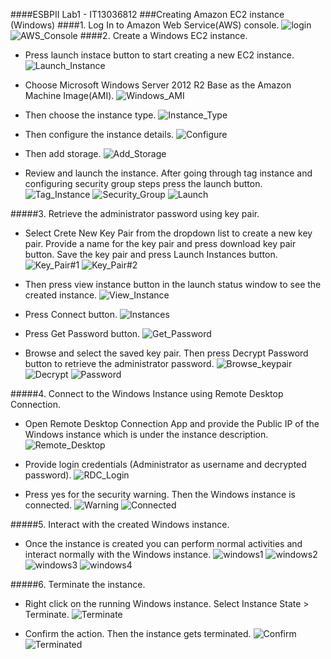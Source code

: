 ####ESBPII Lab1 - IT13036812
###Creating Amazon EC2 instance (Windows)
####1. Log In to Amazon Web Service(AWS) console.
![login](http://i.imgur.com/BEAfHwa.png)
![AWS_Console](http://i.imgur.com/Pm55f3h.png)
####2. Create a Windows EC2 instance.
* Press launch instace button to start creating a new EC2 instance.
![Launch_Instance](http://i.imgur.com/Z4Xap5u.png)

* Choose Microsoft Windows Server 2012 R2 Base as the Amazon Machine Image(AMI).
![Windows_AMI](http://i.imgur.com/LRZPBD5.png)

* Then choose the instance type.
![Instance_Type](http://i.imgur.com/I8al6EZ.png)

* Then configure the instance details.
![Configure](http://i.imgur.com/ccj41Gr.png) 

* Then add storage.
![Add_Storage](http://i.imgur.com/x0qMvU9.png)

* Review and launch the instance. After going through tag instance and configuring security group steps press the launch button.
![Tag_Instance](http://i.imgur.com/spGxDIs.png)
![Security_Group](http://i.imgur.com/0FfQXRd.png)
![Launch](http://i.imgur.com/YskvZvt.png)

#####3. Retrieve the administrator password using key pair. 
* Select Crete New Key Pair from the dropdown list to create a new key pair. Provide a name for the key pair and press download key pair button. Save the key pair and press Launch Instances button.
![Key_Pair#1](http://i.imgur.com/dtJ3Pj8.png)
![Key_Pair#2](http://i.imgur.com/3rn8Ull.png)

* Then press view instance button in the launch status window to see the created instance.
![View_Instance](http://i.imgur.com/JyjRSXh.png)

* Press Connect button.
![Instances](http://i.imgur.com/lw2hEb7.png)

* Press Get Password button.
![Get_Password](http://i.imgur.com/cH9YKji.png)

* Browse and select the saved key pair. Then press Decrypt Password button to retrieve the administrator password.
![Browse_keypair](http://i.imgur.com/hGpoo49.png)
![Decrypt](http://i.imgur.com/JYwQQht.png)
![Password](http://i.imgur.com/QPd6z5q.png)

#####4. Connect to the Windows Instance using Remote Desktop Connection.
* Open Remote Desktop Connection App and provide the Public IP of the  Windows instance which is under the instance description.
![Remote_Desktop](http://i.imgur.com/OuMMtyh.png)

* Provide login credentials (Administrator as username and decrypted password).
![RDC_Login](http://i.imgur.com/VSVcBlF.png)

* Press yes for the security warning. Then the Windows instance is connected.
![Warning](http://i.imgur.com/goKZDjy.png)
![Connected](http://i.imgur.com/lBVOxKP.png)

#####5. Interact with the created Windows instance.
* Once the instance is created you can perform normal activities and interact normally with the Windows instance.
![windows1](http://i.imgur.com/hBwrFcO.png)
![windows2](http://i.imgur.com/GRqvPr9.png)
![windows3](http://i.imgur.com/cXzf3sE.png)
![windows4](http://i.imgur.com/kYa2aUl.png)

#####6. Terminate the instance.
* Right click on the running Windows instance. Select Instance State > Terminate.
![Terminate](http://i.imgur.com/4ol7kQR.png)

* Confirm the action. Then the instance gets terminated.
![Confirm](http://i.imgur.com/7xsITj3.png)
![Terminated](http://i.imgur.com/CZp9Tna.png)





